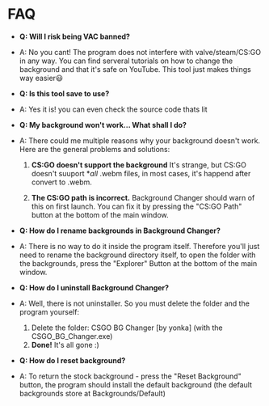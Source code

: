 FAQ
===

- **Q: Will I risk being VAC banned?**

- A: No you cant! The program does not interfere with valve/steam/CS:GO in any way.
     You can find serveral tutorials on how to change the background and that it's safe on YouTube.
     This tool just makes things way easier😃
     
 - **Q: Is this tool save to use?**

- A: Yes it is! you can even check the source code thats lit
     
     
- **Q: My background won't work... What shall I do?**
- A: There could me multiple reasons why your background doesn't work. Here are the general problems and solutions:

  1. **CS:GO doesn't support the background**
It's strange, but CS:GO doesn't suuport **all* .webm files, in most cases, it's happend after convert to .webm.

  2. **The CS:GO path is incorrect.**
Background Changer should warn of this on first launch. You can fix it by pressing the "CS:GO Path" button at the bottom of the main window.


- **Q: How do I rename backgrounds in Background Changer?**
- A: There is no way to do it inside the program itself. Therefore you'll just need to rename the background directory itself, to open the folder with the backgrounds, press the "Explorer" Button at the bottom of the main window.


- **Q: How do I uninstall Background Changer?**
- A: Well, there is not uninstaller. So you must delete the folder and the program yourself:
  1. Delete the folder: CSGO BG Changer [by yonka] (with the CSGO_BG_Changer.exe)
  2. **Done!** It's all gone :)
  
  
- **Q: How do I reset background?**
- A: To return the stock background - press the "Reset Background" button, the program should install the default background (the default backgrounds store at Backgrounds/Default)

